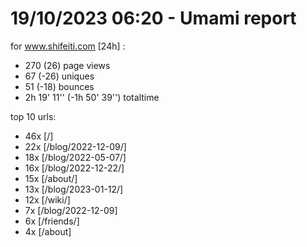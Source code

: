 # 19/10/2023 06:20 - Umami report
for www.shifeiti.com [24h] :

 - 270 (26) page views
 - 67 (-26) uniques
 - 51 (-18) bounces
 - 2h 19' 11'' (-1h 50' 39'') totaltime


top 10 urls:
 - 46x [/]
 - 22x [/blog/2022-12-09/]
 - 18x [/blog/2022-05-07/]
 - 16x [/blog/2022-12-22/]
 - 15x [/about/]
 - 13x [/blog/2023-01-12/]
 - 12x [/wiki/]
 - 7x [/blog/2022-12-09]
 - 6x [/friends/]
 - 4x [/about]


